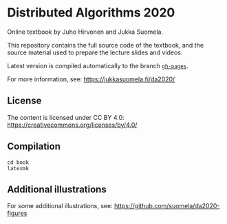 Distributed Algorithms 2020
===========================

Online textbook by Juho Hirvonen and Jukka Suomela.

This repository contains the full source code of the textbook, and
the source material used to prepare the lecture slides and videos.

Latest version is compiled automatically to the branch [`gh-pages`](https://github.com/suomela/da2020/blob/gh-pages/da2020.pdf).

For more information, see:
https://jukkasuomela.fi/da2020/


License
-------

The content is licensed under CC BY 4.0:
https://creativecommons.org/licenses/by/4.0/


Compilation
-----------

    cd book
    latexmk


Additional illustrations
------------------------

For some additional illustrations, see:
https://github.com/suomela/da2020-figures
